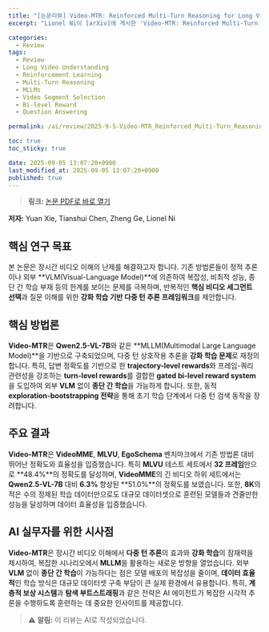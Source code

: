 ```yaml
---
title: "[논문리뷰] Video-MTR: Reinforced Multi-Turn Reasoning for Long Video Understanding"
excerpt: "Lionel Ni이 [arXiv]에 게시한 'Video-MTR: Reinforced Multi-Turn Reasoning for Long Video Understanding' 논문에 대한 자세한 리뷰입니다."

categories:
  - Review
tags:
  - Review
  - Long Video Understanding
  - Reinforcement Learning
  - Multi-Turn Reasoning
  - MLLMs
  - Video Segment Selection
  - Bi-level Reward
  - Question Answering

permalink: /ai/review/2025-9-5-Video-MTR_Reinforced_Multi-Turn_Reasoning_for_Long_Video_Understanding/

toc: true
toc_sticky: true

date: 2025-09-05 13:07:20+0900
last_modified_at: 2025-09-05 13:07:20+0900
published: true
---
```

> **링크:** [논문 PDF로 바로 열기](https://arxiv.org/abs/2508.20478)

**저자:** Yuan Xie, Tianshui Chen, Zheng Ge, Lionel Ni



## 핵심 연구 목표
본 논문은 장시간 비디오 이해의 난제를 해결하고자 합니다. 기존 방법론들이 정적 추론이나 외부 **VLM(Visual-Language Model)**에 의존하여 복잡성, 비최적 성능, 종단 간 학습 부재 등의 한계를 보이는 문제를 극복하며, 반복적인 **핵심 비디오 세그먼트 선택**과 질문 이해를 위한 **강화 학습 기반 다중 턴 추론 프레임워크**를 제안합니다.

## 핵심 방법론
**Video-MTR**은 **Qwen2.5-VL-7B**와 같은 **MLLM(Multimodal Large Language Model)**을 기반으로 구축되었으며, 다중 턴 상호작용 추론을 **강화 학습 문제**로 재정의합니다. 특히, 답변 정확도를 기반으로 한 **trajectory-level rewards**와 프레임-쿼리 관련성을 강조하는 **turn-level rewards**를 결합한 **gated bi-level reward system**을 도입하여 외부 **VLM** 없이 **종단 간 학습**을 가능하게 합니다. 또한, 동적 **exploration-bootstrapping 전략**을 통해 초기 학습 단계에서 다중 턴 검색 동작을 장려합니다.

## 주요 결과
**Video-MTR**은 **VideoMME**, **MLVU**, **EgoSchema** 벤치마크에서 기존 방법론 대비 뛰어난 정확도와 효율성을 입증했습니다. 특히 **MLVU** 테스트 세트에서 **32 프레임**만으로 **48.4%**의 정확도를 달성하며, **VideoMME**의 긴 비디오 하위 세트에서는 **Qwen2.5-VL-7B** 대비 **6.3%** 향상된 **51.0%**의 정확도를 보였습니다. 또한, **8K**의 적은 수의 정제된 학습 데이터만으로도 대규모 데이터셋으로 훈련된 모델들과 견줄만한 성능을 달성하며 데이터 효율성을 입증했습니다.

## AI 실무자를 위한 시사점
**Video-MTR**은 장시간 비디오 이해에서 **다중 턴 추론**의 효과와 **강화 학습**의 잠재력을 제시하여, 복잡한 시나리오에서 **MLLM**을 활용하는 새로운 방향을 열었습니다. 외부 **VLM** 없이 **종단 간 학습**이 가능하다는 점은 모델 배포의 복잡성을 줄이며, **데이터 효율적**인 학습 방식은 대규모 데이터셋 구축 부담이 큰 실제 환경에서 유용합니다. 특히, **계층적 보상 시스템**과 **탐색 부트스트래핑**과 같은 전략은 AI 에이전트가 복잡한 시각적 추론을 수행하도록 훈련하는 데 중요한 인사이트를 제공합니다.

> ⚠️ **알림:** 이 리뷰는 AI로 작성되었습니다.